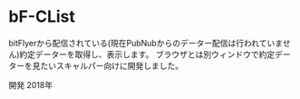 # bF-CList
bitFlyerから配信されている(現在PubNubからのデーター配信は行われていません)約定データーを取得し、表示します。
ブラウザとは別ウィンドウで約定データーを見たいスキャルパー向けに開発しました。

開発 2018年
